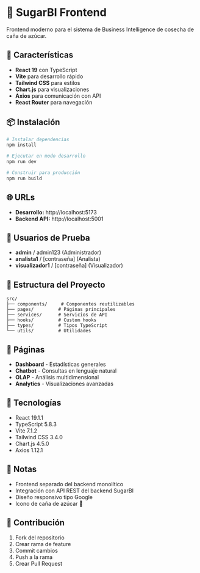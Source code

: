 # 🍃 SugarBI Frontend

Frontend moderno para el sistema de Business Intelligence de cosecha de caña de azúcar.

## 🚀 Características

- **React 19** con TypeScript
- **Vite** para desarrollo rápido
- **Tailwind CSS** para estilos
- **Chart.js** para visualizaciones
- **Axios** para comunicación con API
- **React Router** para navegación

## 📦 Instalación

```bash
# Instalar dependencias
npm install

# Ejecutar en modo desarrollo
npm run dev

# Construir para producción
npm run build
```

## 🌐 URLs

- **Desarrollo:** http://localhost:5173
- **Backend API:** http://localhost:5001

## 🔐 Usuarios de Prueba

- **admin** / admin123 (Administrador)
- **analista1** / [contraseña] (Analista)
- **visualizador1** / [contraseña] (Visualizador)

## 📁 Estructura del Proyecto

```
src/
├── components/     # Componentes reutilizables
├── pages/         # Páginas principales
├── services/      # Servicios de API
├── hooks/         # Custom hooks
├── types/         # Tipos TypeScript
└── utils/         # Utilidades
```

## 🎨 Páginas

- **Dashboard** - Estadísticas generales
- **Chatbot** - Consultas en lenguaje natural
- **OLAP** - Análisis multidimensional
- **Analytics** - Visualizaciones avanzadas

## 🔧 Tecnologías

- React 19.1.1
- TypeScript 5.8.3
- Vite 7.1.2
- Tailwind CSS 3.4.0
- Chart.js 4.5.0
- Axios 1.12.1

## 📝 Notas

- Frontend separado del backend monolítico
- Integración con API REST del backend SugarBI
- Diseño responsivo tipo Google
- Icono de caña de azúcar 🌾

## 🤝 Contribución

1. Fork del repositorio
2. Crear rama de feature
3. Commit cambios
4. Push a la rama
5. Crear Pull Request